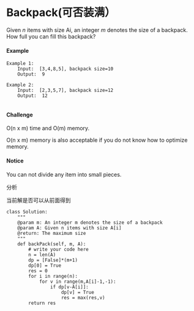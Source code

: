 # Backpack\(可否装满）

Given _n_ items with size Ai, an integer _m_ denotes the size of a backpack. How full you can fill this backpack?

#### Example

```text
Example 1:
	Input:  [3,4,8,5], backpack size=10
	Output:  9

Example 2:
	Input:  [2,3,5,7], backpack size=12
	Output:  12
	
```

#### Challenge

O\(n x m\) time and O\(m\) memory.

O\(n x m\) memory is also acceptable if you do not know how to optimize memory.

#### Notice

You can not divide any item into small pieces.

分析

当前解是否可以从前面得到

```text
class Solution:
    """
    @param m: An integer m denotes the size of a backpack
    @param A: Given n items with size A[i]
    @return: The maximum size
    """
    def backPack(self, m, A):
        # write your code here
        n = len(A)
        dp = [False]*(m+1)
        dp[0] = True
        res = 0
        for i in range(n):
            for v in range(m,A[i]-1,-1):
                if dp[v-A[i]]:
                    dp[v] = True
                    res = max(res,v)
        return res

```

